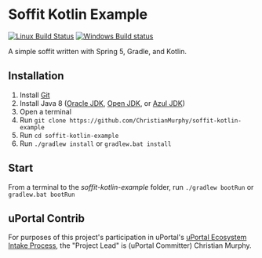 # Soffit Kotlin Example

[![Linux Build Status](https://travis-ci.org/ChristianMurphy/soffit-kotlin-example.svg?branch=master)](https://travis-ci.org/ChristianMurphy/soffit-kotlin-example)
[![Windows Build status](https://ci.appveyor.com/api/projects/status/qpl2mx9x8hslt0lr?svg=true)](https://ci.appveyor.com/api/projects/status/qpl2mx9x8hslt0lr/branch/master?svg=true)

A simple soffit written with Spring 5, Gradle, and Kotlin.

## Installation

1. Install [Git](https://git-scm.com/download)
2. Install Java 8 ([Oracle JDK](http://www.oracle.com/technetwork/java/javase/downloads/index-jsp-138363.html), [Open JDK](http://jdk.java.net/8/), or [Azul JDK](http://www.azul.com/downloads/zulu/))
3. Open a terminal
4. Run `git clone https://github.com/ChristianMurphy/soffit-kotlin-example`
5. Run `cd soffit-kotlin-example`
6. Run `./gradlew install` or `gradlew.bat install`

## Start

From a terminal to the *soffit-kotlin-example* folder, run `./gradlew bootRun` or `gradlew.bat bootRun`

## uPortal Contrib

For purposes of this project's participation in uPortal's 
[uPortal Ecosystem Intake Process][],
the "Project Lead" is (uPortal Committer) Christian Murphy.

[uPortal Ecosystem Intake Process]: https://docs.google.com/document/d/18iG8oAPaADzgrk4JMok_Byg0DiPmuNS9S8RRdzSF0nQ/edit
